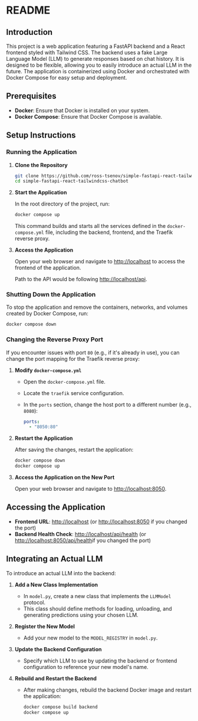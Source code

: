 # README

## Introduction

This project is a web application featuring a FastAPI backend and a React frontend styled with Tailwind CSS. The backend uses a fake Large Language Model (LLM) to generate responses based on chat history. It is designed to be flexible, allowing you to easily introduce an actual LLM in the future. The application is containerized using Docker and orchestrated with Docker Compose for easy setup and deployment.

## Prerequisites

- **Docker**: Ensure that Docker is installed on your system.
- **Docker Compose**: Ensure that Docker Compose is available.

## Setup Instructions

### Running the Application

1. **Clone the Repository**

   ```bash
   git clone https://github.com/ross-tsenov/simple-fastapi-react-tailwindcss-chatbot.git
   cd simple-fastapi-react-tailwindcss-chatbot
   ```

2. **Start the Application**

   In the root directory of the project, run:

   ```bash
   docker compose up
   ```

   This command builds and starts all the services defined in the `docker-compose.yml` file, including the backend, frontend, and the Traefik reverse proxy.

3. **Access the Application**

   Open your web browser and navigate to [http://localhost](http://localhost) to access the frontend of the application.

   Path to the API would be following [http://localhost/api](http://localhost/api).

### Shutting Down the Application

To stop the application and remove the containers, networks, and volumes created by Docker Compose, run:

```bash
docker compose down
```

### Changing the Reverse Proxy Port

If you encounter issues with port `80` (e.g., if it's already in use), you can change the port mapping for the Traefik reverse proxy:

1. **Modify `docker-compose.yml`**

   - Open the `docker-compose.yml` file.
   - Locate the `traefik` service configuration.
   - In the `ports` section, change the host port to a different number (e.g., `8080`):

     ```yaml
     ports:
       - "8050:80"
     ```

2. **Restart the Application**

   After saving the changes, restart the application:

   ```bash
   docker compose down
   docker compose up
   ```

3. **Access the Application on the New Port**

   Open your web browser and navigate to [http://localhost:8050](http://localhost:8050).

## Accessing the Application

- **Frontend URL**: [http://localhost](http://localhost) (or [http://localhost:8050](http://localhost:8050) if you changed the port)
- **Backend Health Check**: [http://localhost/api/health](http://localhost/api/health) (or [http://localhost:8050/api/health](http://localhost:8050/api/health)if you changed the port)

## Integrating an Actual LLM

To introduce an actual LLM into the backend:

1. **Add a New Class Implementation**

   - In `model.py`, create a new class that implements the `LLMModel` protocol.
   - This class should define methods for loading, unloading, and generating predictions using your chosen LLM.

2. **Register the New Model**

   - Add your new model to the `MODEL_REGISTRY` in `model.py`.

3. **Update the Backend Configuration**

   - Specify which LLM to use by updating the backend or frontend configuration to reference your new model's name.

4. **Rebuild and Restart the Backend**

   - After making changes, rebuild the backend Docker image and restart the application:

     ```bash
     docker compose build backend
     docker compose up
     ```
